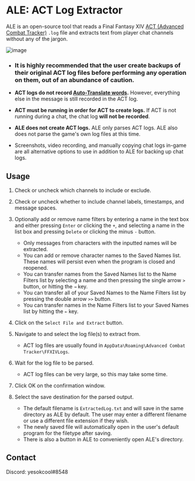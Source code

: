 # ALE: ACT Log Extractor

ALE is an open-source tool that reads a Final Fantasy XIV [ACT (Advanced Combat Tracker)](https://advancedcombattracker.com/) `.log` file and extracts text from player chat channels without any of the jargon.

![image](https://user-images.githubusercontent.com/63081353/164064994-43c64442-6124-4a45-9e2e-1ef24f411251.png)

* ### **It is highly recommended that the user create backups of their original ACT log files before performing any operation on them, out of an abundance of caution.**

* **ACT logs do not record [Auto-Translate words](https://ffxiv.fandom.com/wiki/Auto-translator).** However, everything else in the message is still recorded in the ACT log.

* **ACT must be running in order for ACT to create logs.** If ACT is not running during a chat, the chat log **will not be recorded**.

* **ALE does not create ACT logs.** ALE only parses ACT logs. ALE also does not parse the game's own log files at this time.

* Screenshots, video recording, and manually copying chat logs in-game are all alternative options to use in addition to ALE for backing up chat logs.

## Usage

1. Check or uncheck which channels to include or exclude.

2. Check or uncheck whether to include channel labels, timestamps, and message spaces.

3. Optionally add or remove name filters by entering a name in the text box and either pressing `Enter` or clicking the `+`, and selecting a name in the list box and pressing `Delete` or clicking the minus `-` button.
   * Only messages from characters with the inputted names will be extracted.
   * You can add or remove character names to the Saved Names list. These names will persist even when the program is closed and reopened. 
   * You can transfer names from the Saved Names list to the Name Filters list by selecting a name and then pressing the single arrow `>` button, or hitting the `→` key. 
   * You can transfer all of your Saved Names to the Name Filters list by pressing the double arrow `>>` button.
   * You can transfer names in the Name Filters list to your Saved Names list by hitting the `←` key.

2. Click on the `Select File and Extract` button.

3. Navigate to and select the log file(s) to extract from.
    * ACT log files are usually found in `AppData\Roaming\Advanced Combat Tracker\FFXIVLogs`.

4. Wait for the log file to be parsed.
    * ACT log files can be very large, so this may take some time. 

5. Click OK on the confirmation window.

6. Select the save destination for the parsed output. 
    * The default filename is `ExtractedLog.txt` and will save in the same directory as ALE by default. The user may enter a different filename or use a different file extension if they wish. 
    * The newly saved file will automatically open in the user's default program for the filetype after saving.
    * There is also a button in ALE to conveniently open ALE's directory.


## Contact

Discord: yesokcool#8548
